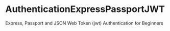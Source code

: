 # AuthenticationExpressPassportJWT
 Express, Passport and JSON Web Token (jwt) Authentication for Beginners
